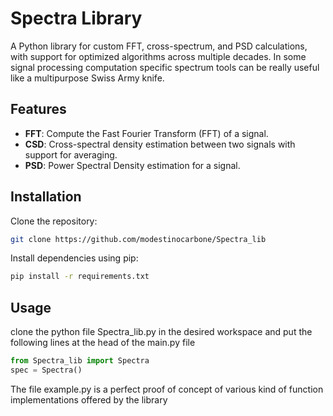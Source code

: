 # Spectra Library

A Python library for custom FFT, cross-spectrum, and PSD calculations, with support for optimized algorithms across multiple decades.
In some signal processing computation specific spectrum tools can be really useful like a multipurpose Swiss Army knife.

## Features
- **FFT**: Compute the Fast Fourier Transform (FFT) of a signal.
- **CSD**: Cross-spectral density estimation  between two signals with support for averaging.
- **PSD**: Power Spectral Density estimation for a signal.

## Installation

Clone the repository:
```bash
git clone https://github.com/modestinocarbone/Spectra_lib
```
Install dependencies using pip:
```bash
pip install -r requirements.txt
```

## Usage
clone the python file Spectra_lib.py in the desired workspace and put the following lines at the head of the main.py file

```python
from Spectra_lib import Spectra 
spec = Spectra()
```

The file example.py is a perfect proof of concept of various kind of function implementations offered by the library
